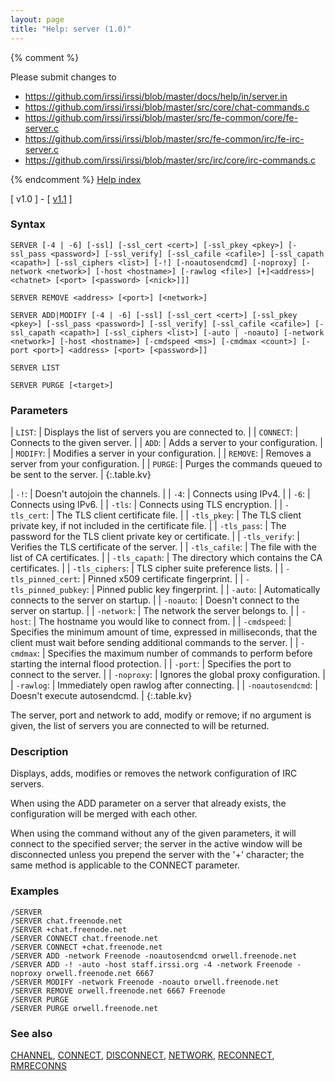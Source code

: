 ```yaml
---
layout: page
title: "Help: server (1.0)"
---
```


{% comment %}

Please submit changes to
- https://github.com/irssi/irssi/blob/master/docs/help/in/server.in
- https://github.com/irssi/irssi/blob/master/src/core/chat-commands.c
- https://github.com/irssi/irssi/blob/master/src/fe-common/core/fe-server.c
- https://github.com/irssi/irssi/blob/master/src/fe-common/irc/fe-irc-server.c
- https://github.com/irssi/irssi/blob/master/src/irc/core/irc-commands.c


{% endcomment %}
[Help index](/documentation/help/index_(1.0))

[ v1.0 ] - [ [v1.1](/documentation/help/server) ]

### Syntax ###

<div class="highlight irssisyntax"><pre style="\-\-cmdlen:6ch"><code><span class="synB">SERVER</span> <span class="syn10">[<span class="syn">-4</span> | <span class="syn">-6</span>]</span> <span class="syn10">[<span class="syn">-ssl</span>]</span> <span class="syn10">[<span class="syn">-ssl_cert</span> <span class="syn09">&lt;cert></span>]</span> <span class="syn10">[<span class="syn">-ssl_pkey</span> <span class="syn09">&lt;pkey></span>]</span> <span class="syn10">[<span class="syn">-ssl_pass</span> <span class="syn09">&lt;password></span>]</span> <span class="syn10">[<span class="syn">-ssl_verify</span>]</span> <span class="syn10">[<span class="syn">-ssl_cafile</span> <span class="syn09">&lt;cafile></span>]</span> <span class="syn10">[<span class="syn">-ssl_capath</span> <span class="syn09">&lt;capath></span>]</span> <span class="syn10">[<span class="syn">-ssl_ciphers</span> <span class="syn09">&lt;list></span>]</span> <span class="syn10">[<span class="syn">-!</span>]</span> <span class="syn10">[<span class="syn">-noautosendcmd</span>]</span> <span class="syn10">[<span class="syn">-noproxy</span>]</span> <span class="syn10">[<span class="syn">-network</span> <span class="syn09">&lt;network></span>]</span> <span class="syn10">[<span class="syn">-host</span> <span class="syn09">&lt;hostname></span>]</span> <span class="syn10">[<span class="syn">-rawlog</span> <span class="syn09">&lt;file></span>]</span> <span class="syn10">[<span class="syn">+</span>]</span><span class="synB05">&lt;address></span>|<span class="synB05">&lt;chatnet></span> <span class="syn10">[<span class="syn09">&lt;port></span> <span class="syn14">[<span class="syn13">&lt;password></span> <span class="syn13">[<span class="syn14">&lt;nick></span>]</span>]</span>]</span></code></pre></div>


<div class="highlight irssisyntax"><pre style="\-\-cmdlen:13ch"><code><span class="synB">SERVER</span> <span class="synB">REMOVE</span> <span class="synB05">&lt;address></span> <span class="syn10">[<span class="syn09">&lt;port></span>]</span> <span class="syn10">[<span class="syn09">&lt;network></span>]</span></code></pre></div>


<div class="highlight irssisyntax"><pre style="\-\-cmdlen:9ch"><code><span class="synB">SERVER</span> <span class="synB">ADD</span>|<span class="synB">MODIFY</span> <span class="syn10">[<span class="syn">-4</span> | <span class="syn">-6</span>]</span> <span class="syn10">[<span class="syn">-ssl</span>]</span> <span class="syn10">[<span class="syn">-ssl_cert</span> <span class="syn09">&lt;cert></span>]</span> <span class="syn10">[<span class="syn">-ssl_pkey</span> <span class="syn09">&lt;pkey></span>]</span> <span class="syn10">[<span class="syn">-ssl_pass</span> <span class="syn09">&lt;password></span>]</span> <span class="syn10">[<span class="syn">-ssl_verify</span>]</span> <span class="syn10">[<span class="syn">-ssl_cafile</span> <span class="syn09">&lt;cafile></span>]</span> <span class="syn10">[<span class="syn">-ssl_capath</span> <span class="syn09">&lt;capath></span>]</span> <span class="syn10">[<span class="syn">-ssl_ciphers</span> <span class="syn09">&lt;list></span>]</span> <span class="syn10">[<span class="syn">-auto</span> | <span class="syn">-noauto</span>]</span> <span class="syn10">[<span class="syn">-network</span> <span class="syn09">&lt;network></span>]</span> <span class="syn10">[<span class="syn">-host</span> <span class="syn09">&lt;hostname></span>]</span> <span class="syn10">[<span class="syn">-cmdspeed</span> <span class="syn09">&lt;ms></span>]</span> <span class="syn10">[<span class="syn">-cmdmax</span> <span class="syn09">&lt;count></span>]</span> <span class="syn10">[<span class="syn">-port</span> <span class="syn09">&lt;port></span>]</span> <span class="synB05">&lt;address></span> <span class="syn10">[<span class="syn09">&lt;port></span> <span class="syn14">[<span class="syn13">&lt;password></span>]</span>]</span></code></pre></div>


<div class="highlight irssisyntax"><pre style="\-\-cmdlen:10ch"><code><span class="synB">SERVER</span> <span class="synB">LIST</span></code></pre></div>


<div class="highlight irssisyntax"><pre style="\-\-cmdlen:12ch"><code><span class="synB">SERVER</span> <span class="synB">PURGE</span> <span class="syn10">[<span class="syn09">&lt;target></span>]</span></code></pre></div>



### Parameters ###


| `LIST`: |                Displays the list of servers you are connected to. |
| `CONNECT`: |             Connects to the given server. |
| `ADD`: |                 Adds a server to your configuration. |
| `MODIFY`: |              Modifies a server in your configuration. |
| `REMOVE`: |              Removes a server from your configuration. |
| `PURGE`: |               Purges the commands queued to be sent to the server. |
{:.table.kv}


| `-!`: |                  Doesn't autojoin the channels. |
| `-4`: |                  Connects using IPv4. |
| `-6`: |                  Connects using IPv6. |
| `-tls`: |                Connects using TLS encryption. |
| `-tls_cert`: |           The TLS client certificate file. |
| `-tls_pkey`: |           The TLS client private key, if not included in the certificate file. |
| `-tls_pass`: |           The password for the TLS client private key or certificate. |
| `-tls_verify`: |         Verifies the TLS certificate of the server. |
| `-tls_cafile`: |         The file with the list of CA certificates. |
| `-tls_capath`: |         The directory which contains the CA certificates. |
| `-tls_ciphers`: |        TLS cipher suite preference lists. |
| `-tls_pinned_cert`: |    Pinned x509 certificate fingerprint. |
| `-tls_pinned_pubkey`: |  Pinned public key fingerprint. |
| `-auto`: |               Automatically connects to the server on startup. |
| `-noauto`: |             Doesn't connect to the server on startup. |
| `-network`: |            The network the server belongs to. |
| `-host`: |               The hostname you would like to connect from. |
| `-cmdspeed`: |           Specifies the minimum amount of time, expressed in milliseconds, that the client must wait before sending additional commands to the server. |
| `-cmdmax`: |             Specifies the maximum number of commands to perform before starting the internal flood protection. |
| `-port`: |               Specifies the port to connect to the server. |
| `-noproxy`: |            Ignores the global proxy configuration. |
| `-rawlog`: |             Immediately open rawlog after connecting. |
| `-noautosendcmd`: |      Doesn't execute autosendcmd. |
{:.table.kv}

The server, port and network to add, modify or remove; if no argument is
given, the list of servers you are connected to will be returned.

### Description ###

Displays, adds, modifies or removes the network configuration of IRC
servers.

When using the ADD parameter on a server that already exists, the
configuration will be merged with each other.

When using the command without any of the given parameters, it will
connect to the specified server; the server in the active window will be
disconnected unless you prepend the server with the '+' character; the same
method is applicable to the CONNECT parameter.

### Examples ###

    /SERVER
    /SERVER chat.freenode.net
    /SERVER +chat.freenode.net
    /SERVER CONNECT chat.freenode.net
    /SERVER CONNECT +chat.freenode.net
    /SERVER ADD -network Freenode -noautosendcmd orwell.freenode.net
    /SERVER ADD -! -auto -host staff.irssi.org -4 -network Freenode -noproxy orwell.freenode.net 6667
    /SERVER MODIFY -network Freenode -noauto orwell.freenode.net
    /SERVER REMOVE orwell.freenode.net 6667 Freenode
    /SERVER PURGE
    /SERVER PURGE orwell.freenode.net

### See also ###
[CHANNEL](/documentation/help/channel), [CONNECT](/documentation/help/connect), [DISCONNECT](/documentation/help/disconnect), [NETWORK](/documentation/help/network), [RECONNECT](/documentation/help/reconnect), [RMRECONNS](/documentation/help/rmreconns)

